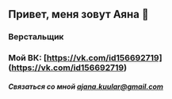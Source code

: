 ## Привет, меня зовут Аяна 👋
### Верстальщик
### Мой ВК: [https://vk.com/id156692719] (https://vk.com/id156692719)

##### Связаться со мной ajana.kuular@gmail.com
